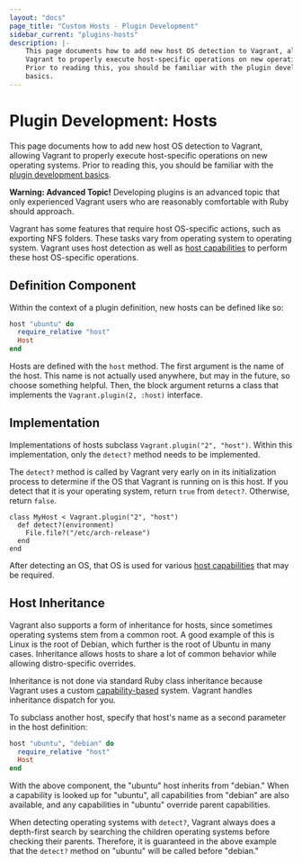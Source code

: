 ```yaml
---
layout: "docs"
page_title: "Custom Hosts - Plugin Development"
sidebar_current: "plugins-hosts"
description: |-
	This page documents how to add new host OS detection to Vagrant, allowing
	Vagrant to properly execute host-specific operations on new operating systems.
	Prior to reading this, you should be familiar with the plugin development
	basics.
---
```


# Plugin Development: Hosts

This page documents how to add new host OS detection to Vagrant, allowing
Vagrant to properly execute host-specific operations on new operating systems.
Prior to reading this, you should be familiar
with the [plugin development basics](/docs/plugins/development-basics.html).

<div class="alert alert-warning">
	<strong>Warning: Advanced Topic!</strong> Developing plugins is an
	advanced topic that only experienced Vagrant users who are reasonably
	comfortable with Ruby should approach.
</div>

Vagrant has some features that require host OS-specific actions, such as
exporting NFS folders. These tasks vary from operating system to operating
system. Vagrant uses host detection as well as
[host capabilities](/docs/plugins/host-capabilities.html) to perform these
host OS-specific operations.

## Definition Component

Within the context of a plugin definition, new hosts can be defined
like so:

```ruby
host "ubuntu" do
  require_relative "host"
  Host
end
```

Hosts are defined with the `host` method. The first argument is the
name of the host. This name is not actually used anywhere, but may in the
future, so choose something helpful. Then, the block argument returns a
class that implements the `Vagrant.plugin(2, :host)` interface.

## Implementation

Implementations of hosts subclass `Vagrant.plugin("2", "host")`. Within
this implementation, only the `detect?` method needs to be implemented.

The `detect?` method is called by Vagrant very early on in its initialization
process to determine if the OS that Vagrant is running on is this host.
If you detect that it is your operating system, return `true` from `detect?`.
Otherwise, return `false`.

```
class MyHost < Vagrant.plugin("2", "host")
  def detect?(environment)
    File.file?("/etc/arch-release")
  end
end
```

After detecting an OS, that OS is used for various
[host capabilities](/docs/plugins/host-capabilities.html) that may be
required.

## Host Inheritance

Vagrant also supports a form of inheritance for hosts, since sometimes
operating systems stem from a common root. A good example of this is Linux
is the root of Debian, which further is the root of Ubuntu in many cases.
Inheritance allows hosts to share a lot of common behavior while allowing
distro-specific overrides.

Inheritance is not done via standard Ruby class inheritance because Vagrant
uses a custom [capability-based](/docs/plugins/host-capabilities.html) system.
Vagrant handles inheritance dispatch for you.

To subclass another host, specify that host's name as a second parameter
in the host definition:

```ruby
host "ubuntu", "debian" do
  require_relative "host"
  Host
end
```

With the above component, the "ubuntu" host inherits from "debian." When
a capability is looked up for "ubuntu", all capabilities from "debian" are
also available, and any capabilities in "ubuntu" override parent capabilities.

When detecting operating systems with `detect?`, Vagrant always does a
depth-first search by searching the children operating systems before
checking their parents. Therefore, it is guaranteed in the above example
that the `detect?` method on "ubuntu" will be called before "debian."
